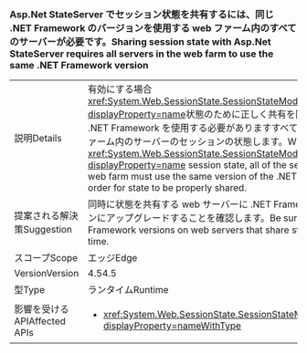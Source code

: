 ### <a name="sharing-session-state-with-aspnet-stateserver-requires-all-servers-in-the-web-farm-to-use-the-same-net-framework-version"></a><span data-ttu-id="67670-101">Asp.Net StateServer でセッション状態を共有するには、同じ .NET Framework のバージョンを使用する web ファーム内のすべてのサーバーが必要です。</span><span class="sxs-lookup"><span data-stu-id="67670-101">Sharing session state with Asp.Net StateServer requires all servers in the web farm to use the same .NET Framework version</span></span>

|   |   |
|---|---|
|<span data-ttu-id="67670-102">説明</span><span class="sxs-lookup"><span data-stu-id="67670-102">Details</span></span>|<span data-ttu-id="67670-103">有効にする場合<xref:System.Web.SessionState.SessionStateMode.StateServer?displayProperty=name>状態のために正しく共有を同じバージョンの .NET Framework を使用する必要がありますすべて指定された web ファーム内のサーバーのセッションの状態します。</span><span class="sxs-lookup"><span data-stu-id="67670-103">When enabling <xref:System.Web.SessionState.SessionStateMode.StateServer?displayProperty=name> session state, all of the servers in the given web farm must use the same version of the .NET Framework in order for state to be properly shared.</span></span>|
|<span data-ttu-id="67670-104">提案される解決策</span><span class="sxs-lookup"><span data-stu-id="67670-104">Suggestion</span></span>|<span data-ttu-id="67670-105">同時に状態を共有する web サーバーに .NET Framework のバージョンにアップグレードすることを確認します。</span><span class="sxs-lookup"><span data-stu-id="67670-105">Be sure to upgrade .NET Framework versions on web servers that share state at the same time.</span></span>|
|<span data-ttu-id="67670-106">スコープ</span><span class="sxs-lookup"><span data-stu-id="67670-106">Scope</span></span>|<span data-ttu-id="67670-107">エッジ</span><span class="sxs-lookup"><span data-stu-id="67670-107">Edge</span></span>|
|<span data-ttu-id="67670-108">Version</span><span class="sxs-lookup"><span data-stu-id="67670-108">Version</span></span>|<span data-ttu-id="67670-109">4.5</span><span class="sxs-lookup"><span data-stu-id="67670-109">4.5</span></span>|
|<span data-ttu-id="67670-110">型</span><span class="sxs-lookup"><span data-stu-id="67670-110">Type</span></span>|<span data-ttu-id="67670-111">ランタイム</span><span class="sxs-lookup"><span data-stu-id="67670-111">Runtime</span></span>|
|<span data-ttu-id="67670-112">影響を受ける API</span><span class="sxs-lookup"><span data-stu-id="67670-112">Affected APIs</span></span>|<ul><li><xref:System.Web.SessionState.SessionStateMode.StateServer?displayProperty=nameWithType></li></ul>|

